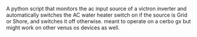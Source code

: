 A python script that monitors the ac input source of a victron inverter and automatically switches the AC water heater switch on if the source is Grid or Shore, and switches it off otherwise. meant to operate on a cerbo gx but might work on other venus os devices as well.
